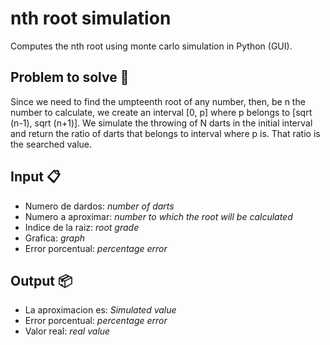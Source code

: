 # nth root simulation
Computes the nth root using monte carlo simulation in Python (GUI).
## Problem to solve 📄
Since we need to find the umpteenth root of any number, then, be n the number to calculate, we create an interval [0, p] where p belongs to [sqrt (n-1), sqrt (n+1)]. We simulate the throwing of N darts in the initial interval and return the ratio of darts that belongs to interval where p is. That ratio is the searched value.
## Input 📋
* Numero de dardos: _number of darts_
* Numero a aproximar: _number to which the root will be calculated_
* Indice de la raiz: _root grade_
* Grafica: _graph_
* Error porcentual: _percentage error_
## Output 📦
* La aproximacion es: _Simulated value_
* Error porcentual: _percentage error_
* Valor real: _real value_


